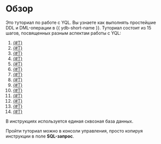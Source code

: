 # Обзор

Это туториал по работе с YQL. Вы узнаете как выполнять простейшие DDL и DML-операции в {{ ydb-short-name }}. Туториал состоит из 15 шагов, посвященных разным аспектам работы с YQL:

1. [{#T}](01_Create_demo_tables.md)
1. [{#T}](02_Fill_tables_with_data.md)
1. [{#T}](03_Select_all_columns.md)
1. [{#T}](04_Select_specific_columns.md)
1. [{#T}](05_Basic_filter_and_sort.md)
1. [{#T}](06_Basic_aggregation.md)
1. [{#T}](07_Conditional_values.md)
1. [{#T}](09_Join_tables.md)
1. [{#T}](10_Replace_into.md)
1. [{#T}](11_Upsert_into.md)
1. [{#T}](12_Insert_into.md)
1. [{#T}](13_Update.md)
1. [{#T}](14_Delete.md)
1. [{#T}](15_Alter_table.md)

В инструкциях используется единая сквозная база данных.

Пройти туториал можно в консоли управления, просто копируя инструкции в поле **SQL-запрос**.

